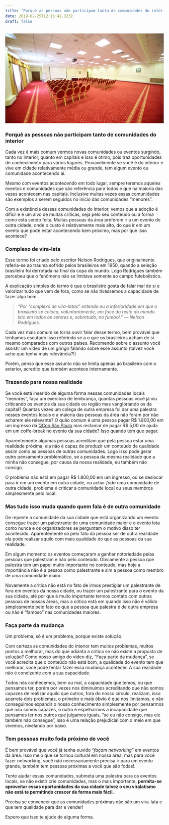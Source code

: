 ```yaml
---
title: "Porquê as pessoas não participam tanto de comunidades do interior"
date: 2019-02-25T12:15:42.323Z
draft: false
---
```


![](./images/conference-room.png)

### Porquê as pessoas não participam tanto de comunidades do interior

Cada vez é mais comum vermos novas comunidades ou eventos surgindo, tanto no
interior, quanto em capitais e isso é ótimo, pois traz oportunidades de
conhecimento para vários lugares. Provavelmente se você é do interior e vive em
cidade relativamente média ou grande, tem algum evento ou comunidade acontecendo
ai.

Mesmo com eventos acontecendo em todo lugar, sempre teremos aqueles eventos e
comunidades que são referência para todos e que na maioria das vezes acontecem
nas capitais. Inclusive muitas vezes essas comunidades são exemplos a serem
seguidos no início das comunidades “menores”.

Com a existência dessas comunidades do interior, vemos que a adoção é difícil e
é um alvo de muitas críticas, seja pelo seu conteúdo ou a forma como está sendo
feita. Muitas pessoas da área preferem ir a um evento de outra cidade, onde o
custo é relativamente mais alto, do que ir em um evento que pode estar
acontecendo bem próximo, mas por que isso acontece?

### Complexo de vira-lata

Esse termo foi criado pelo escritor Nelson Rodrigues, que originalmente
referia-se ao trauma sofrido pelos brasileiros em 1950, quando a seleção
brasileira foi derrotada na final da copa do mundo. Logo Rodrigues também
percebeu que o fenômeno não se limitava somente ao campo futebolístico.

A explicação simples do termo é que o brasileiro gosta de falar mal de si e
valorizar tudo que vem de fora, como se não tivéssemos a capacidade de fazer
algo bom.

> *“Por “complexo de vira-latas” entendo eu a inferioridade em que o brasileiro se
> coloca, voluntariamente, em face do resto do mundo. Isto em todos os setores e,
sobretudo, no futebol.” — Nelson Rodrigues.*

Cada vez mais comum se torna ouvir falar desse termo, bem provável que tenhamos
escutado isso referindo se a o que os brasileiros acham de si mesmo comparados
com outros países. Recomendo sobre o assunto você assistir um vídeo de um
*gringo* falando sobre esse assunto (talvez você ache que tenha mais
relevância?!)

Porém, penso que esse assunto não se limita apenas ao brasileiro com o exterior,
acredito que também acontece internamente.

### Trazendo para nossa realidade

Se você está inserido de alguma forma nessas comunidades locais “menores”, faça
um exercício de lembrança, quantas pessoas você já viu criticando os eventos da
sua cidade ou região mas vangloriando os da capital? Quantas vezes um colega de
outra empresa foi dar uma palestra nesses eventos locais e a maioria das pessoas
da área não foram por não acharem ele relevante? O quão comum é uma pessoa pagar
R$ 1.800,00 em um ingresso da [QCon São Paulo](https://qconsp.com/) mas reclamar
de pagar R$ 5,00 de ajuda em um coffe-break no evento da sua cidade? Isso quando
tem que pagar.

Aparentemente algumas pessoas acreditam que pela pessoa estar uma realidade
próxima, ela não é capaz de produzir um conteúdo de qualidade assim como as
pessoas de outras comunidades. Logo isso pode gerar outro pensamento
problemático, se a pessoa da mesma realidade que a minha não consegue, por causa
da nossa realidade, eu também não consigo.

O problema não está em pagar R$ 1.800,00 em um ingresso, ou se deslocar para ir
em um evento em outra cidade, ou achar *foda* uma comunidade de outra cidade,
problema é criticar a comunidade local ou seus membros simplesmente pelo local.

### Mas tudo isso muda quando quem fala é de outra comunidade

De repente a comunidade da sua cidade que está organizando um evento consegue
trazer um palestrante de uma comunidade maior e o evento lota como nunca e os
organizadores se perguntam o motivo disso ter acontecido. Aparentemente só pelo
fato da pessoa ser de outra realidade ela pode realizar aquilo com mais
qualidade do que as pessoas da sua realidade.

Em algum momento os eventos começaram a ganhar notoriedade pelas pessoas que
palestram e não pelo conteúdo. Obviamente a pessoa que palestra tem um papel
muito importante no conteúdo, mas hoje a importância não é a pessoa como
palestrante e sim a pessoa como membro de uma comunidade maior.

Novamente a critica não está no fato de irmos prestigiar um palestrante de fora
em eventos da nossa cidade, ou trazer um palestrante para o evento da sua
cidade, até por que é muito importante termos contato com outras pessoas de
nossas áreas, mas a critica está em quando isso não é válido simplesmente pelo
fato de que a pessoa que palestra é de outra empresa ou não é “famoso” nas
comunidades maiores.

### Faça parte da mudança

Um problema, só é um problema, porque existe solução.

Com certeza as comunidades do interior tem muitos problemas, muitos pontos a
melhorar, mas do que adianta a critica se não existe a proposta de solução? Como
nosso amigo do vídeo diz, “Faça parte da mudança”, se você acredita que o
conteúdo não está bom, a qualidade do evento tem que melhorar, você pode tentar
fazer essa mudança acontecer. A sua realidade não é condizente com a sua
capacidade.

Todos nós conhecemos, bem ou mal, a capacidade que temos, ou que pensamos ter,
porém por vezes nos diminuímos acreditando que não somos capazes de realizar
aquilo que outros, fora do nosso círculo, realizam, isso acarreta dois
problemas, o primeiro e mais óbvio é que nos limitamos, e não conseguimos
expandir o nosso conhecimento simplesmente por pensarmos que não somos capazes,
o outro é espelharmos a incapacidade que pensamos ter nos outros que julgamos
iguais, “se eu não consigo, mas ele também não consegue”, isso é uma relação
prejudicial com o meio em que vivemos, nivelando por baixo.

### Tem pessoas muito foda próximo de você

É bem provável que você já tenha ouvido “*façam networking*” em eventos da área.
Isso meio que se tornou cultural em nossa área, mas para você fazer networking,
você não necessariamente precisa ir para um evento grande, também tem pessoas
próximas a você que são fodas!.

Tente ajudar essas comunidades, submeta uma palestra para os eventos locais, se
não existir crie comunidades, mas o mais importante, **permita-se aproveitar
essas oportunidades da sua cidade talvez o seu viralatismo não está te
permitindo crescer de forma mais fácil.**

Precisa se convencer que as comunidades próximas não são um vira-lata e que tem
qualidade para dar e vender!

Espero que isso te ajude de alguma forma.
